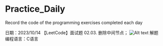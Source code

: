 # Practice_Daily
Record the code of the programming exercises completed each day

日期：2023/10/14
【LeetCode】面试题 02.03. 删除中间节点；
![Alt text](image.png)
解题编程语言：C语言